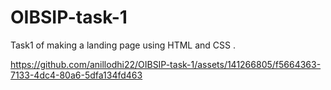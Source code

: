 # OIBSIP-task-1
Task1 of making a landing page using HTML and CSS .


https://github.com/anillodhi22/OIBSIP-task-1/assets/141266805/f5664363-7133-4dc4-80a6-5dfa134fd463



